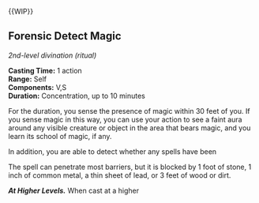 {{WIP}}
## Forensic Detect Magic
_2nd-level divination (ritual)_

**Casting Time:** 1 action  
**Range:** Self  
**Components:** V,S  
**Duration:** Concentration, up to 10 minutes

For the duration, you sense the presence of magic within 30 feet of you. If you sense magic in this way, you can use your action to see a faint aura around any visible creature or object in the area that bears magic, and you learn its school of magic, if any.

In addition, you are able to detect whether any spells have been 

The spell can penetrate most barriers, but it is blocked by 1 foot of stone, 1 inch of common metal, a thin sheet of lead, or 3 feet of wood or dirt.

_**At Higher Levels.**_ When cast at a higher
